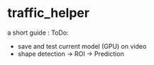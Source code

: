 # traffic_helper

a short guide : 
ToDo:
- save and test current model (GPU) on video
- shape detection -> ROI -> Prediction
